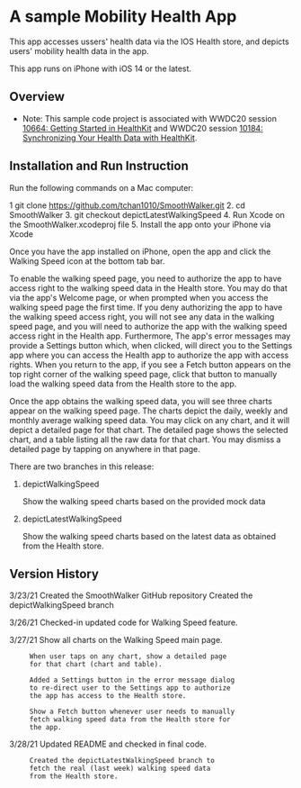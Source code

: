 # A sample Mobility Health App

This app accesses ussers' health data via the IOS Health store, and depicts users' mobility
health data in the app. 

This app runs on iPhone with iOS 14 or the latest.

## Overview

- Note: This sample code project is associated with WWDC20 session [10664: Getting Started in HealthKit](https://developer.apple.com/wwdc20/10664/) and WWDC20 session [10184: Synchronizing Your Health Data with HealthKit](https://developer.apple.com/wwdc20/10184/).


## Installation and Run Instruction 

Run the following commands on a Mac computer:

1  git clone https://github.com/tchan1010/SmoothWalker.git
2. cd SmoothWalker
3. git checkout depictLatestWalkingSpeed
4. Run Xcode on the SmoothWalker.xcodeproj file
5. Install the app onto your iPhone via Xcode

Once you have the app installed on iPhone, open the app and
click the Walking Speed icon at the bottom tab bar.

To enable the walking speed page, you need to authorize the
app to have access right to the walking speed data in the 
Health store. You may do that via the app's Welcome page, or 
when prompted when you access the walking speed page the 
first time. If you deny authorizing the app to have the walking 
speed access right, you will not see any data in the walking 
speed page, and you will need to authorize the app with the 
walking speed access right in the Health app. Furthermore, 
The app's error messages may provide a Settings button 
which, when clicked, will direct you to the Settings app where 
you can access the Health app to authorize the app with 
access rights. When you return to the app, if you see a Fetch 
button appears on the top right corner of the walking speed 
page, click that button to manually load the walking speed data 
from the Health store to the app.

Once the app obtains the walking speed data, you will see 
three charts appear on the walking speed page. The charts 
depict the daily, weekly and monthly average walking speed 
data. You may click on any chart, and it will depict a detailed 
page for that chart. The detailed page shows the selected chart, 
and a table listing all the raw data for that chart. You may 
dismiss a detailed page by tapping on anywhere in that page.

There are two branches in this release:

1. depictWalkingSpeed  

    Show the walking speed charts based on the provided 
    mock data

2. depictLatestWalkingSpeed

    Show the walking speed charts based on the latest 
    data as obtained from the Health store.


## Version History

3/23/21  Created the SmoothWalker GitHub repository
         Created the depictWalkingSpeed branch

3/26/21  Checked-in updated code for Walking Speed feature.

3/27/21  Show all charts on the Walking Speed main page.

         When user taps on any chart, show a detailed page 
         for that chart (chart and table).

         Added a Settings button in the error message dialog
         to re-direct user to the Settings app to authorize
         the app has access to the Health store.

         Show a Fetch button whenever user needs to manually 
         fetch walking speed data from the Health store for 
         the app.

3/28/21  Updated README and checked in final code.

         Created the depictLatestWalkingSpeed branch to 
         fetch the real (last week) walking speed data
         from the Health store.
